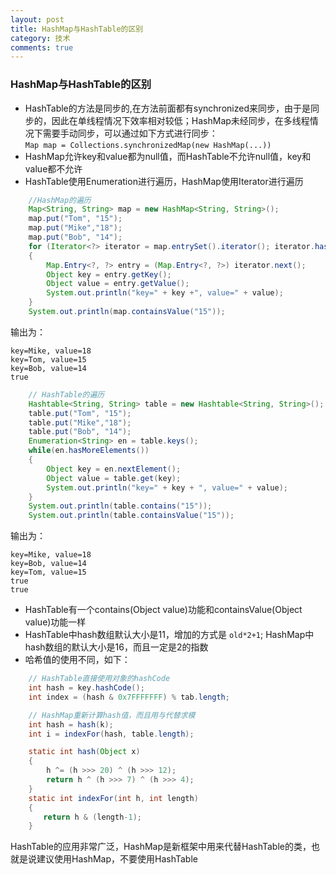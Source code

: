 ```yaml
---
layout: post
title: HashMap与HashTable的区别 
category: 技术
comments: true
---
```


### HashMap与HashTable的区别

* HashTable的方法是同步的,在方法前面都有synchronized来同步，由于是同步的，因此在单线程情况下效率相对较低；HashMap未经同步，在多线程情况下需要手动同步，可以通过如下方式进行同步：   
`Map map = Collections.synchronizedMap(new HashMap(...))`   
* HashMap允许key和value都为null值，而HashTable不允许null值，key和value都不允许   
* HashTable使用Enumeration进行遍历，HashMap使用Iterator进行遍历
```java
    //HashMap的遍历
    Map<String, String> map = new HashMap<String, String>();
    map.put("Tom", "15");  
    map.put("Mike","18");  
    map.put("Bob", "14");
    for (Iterator<?> iterator = map.entrySet().iterator(); iterator.hasNext();)
    {
        Map.Entry<?, ?> entry = (Map.Entry<?, ?>) iterator.next();
        Object key = entry.getKey();
        Object value = entry.getValue();			
        System.out.println("key=" + key +", value=" + value);
    }	
    System.out.println(map.containsValue("15"));
```
输出为：   
```
key=Mike, value=18
key=Tom, value=15
key=Bob, value=14
true
```
```java
    // HashTable的遍历
    Hashtable<String, String> table = new Hashtable<String, String>();  
    table.put("Tom", "15");  
    table.put("Mike","18");  
    table.put("Bob", "14");  
    Enumeration<String> en = table.keys();  
    while(en.hasMoreElements())
    {  
        Object key = en.nextElement();  
        Object value = table.get(key);  
        System.out.println("key=" + key + ", value=" + value);  
    }  
    System.out.println(table.contains("15"));
    System.out.println(table.containsValue("15"));
```
输出为：
```
key=Mike, value=18
key=Bob, value=14
key=Tom, value=15
true
true
```   
* HashTable有一个contains(Object value)功能和containsValue(Object value)功能一样   
* HashTable中hash数组默认大小是11，增加的方式是 `old*2+1`; HashMap中hash数组的默认大小是16，而且一定是2的指数   
* 哈希值的使用不同，如下：   
```java
    // HashTable直接使用对象的hashCode
    int hash = key.hashCode();
    int index = (hash & 0x7FFFFFFF) % tab.length;

    // HashMap重新计算hash值，而且用与代替求模
    int hash = hash(k);
    int i = indexFor(hash, table.length);

    static int hash(Object x)
    {
        h ^= (h >>> 20) ^ (h >>> 12);
        return h ^ (h >>> 7) ^ (h >>> 4);
    }
    static int indexFor(int h, int length) 
    {
　　    return h & (length-1);
    }
```
HashTable的应用非常广泛，HashMap是新框架中用来代替HashTable的类，也就是说建议使用HashMap，不要使用HashTable
